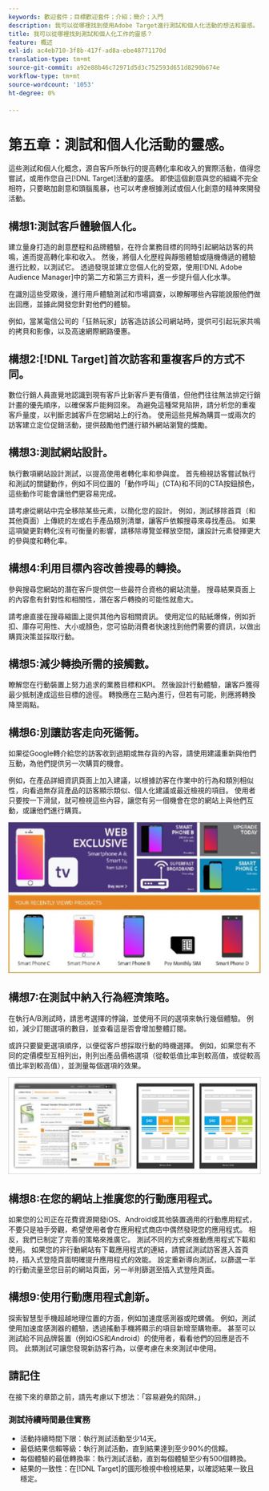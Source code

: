 ```yaml
---
keywords: 歡迎套件；目標歡迎套件；介紹；簡介；入門
description: 我可以從哪裡找到使用Adobe Target進行測試和個人化活動的想法和靈感。
title: 我可以從哪裡找到測試和個人化工作的靈感？
feature: 概述
exl-id: ac4eb710-3f8b-417f-ad8a-ebe48771170d
translation-type: tm+mt
source-git-commit: a92e88b46c72971d5d3c752593d651d8290b674e
workflow-type: tm+mt
source-wordcount: '1053'
ht-degree: 0%

---
```


# 第五章：測試和個人化活動的靈感。

這些測試和個人化概念，源自客戶所執行的提高轉化率和收入的實際活動，值得您嘗試，或用作您自己[!DNL Target]活動的靈感。 即使這個創意與您的組織不完全相符，只要略加創意和頭腦風暴，也可以考慮根據測試或個人化創意的精神來開發活動。

## 構想1:測試客戶體驗個人化。

建立量身打造的創意歷程和品牌體驗，在符合業務目標的同時引起網站訪客的共鳴，進而提高轉化率和收入。 然後，將個人化歷程與靜態體驗或隨機傳遞的體驗進行比較，以測試它。 透過發現並建立您個人化的受眾，使用[!DNL Adobe Audience Manager]中的第二方和第三方資料，進一步提升個人化水準。

在識別這些受眾後，進行用戶體驗測試和市場調查，以瞭解哪些內容能說服他們做出回應，並據此開發您針對他們的體驗。

例如，當某電信公司的「狂熱玩家」訪客造訪該公司網站時，提供可引起玩家共鳴的拷貝和影像，以及高速網際網路優惠。

## 構想2:[!DNL Target]首次訪客和重複客戶的方式不同。

數位行銷人員直覺地認識到現有客戶比新客戶更有價值，但他們往往無法排定行銷計畫的優先順序，以確保客戶能夠回來。 為避免這種常見陷阱，請分析您的重複客戶量度，以判斷忠誠客戶在您網站上的行為。 使用這些見解為購買一或兩次的訪客建立定位促銷活動，提供鼓勵他們進行額外網站瀏覽的獎勵。

## 構想3:測試網站設計。

執行數項網站設計測試，以提高使用者轉化率和參與度。 首先檢視訪客嘗試執行和測試的關鍵動作，例如不同位置的「動作呼叫」(CTA)和不同的CTA按鈕顏色，這些動作可能會讓他們更容易完成。

請考慮從網站中完全移除某些元素，以簡化您的設計。 例如，測試移除首頁（和其他頁面）上傳統的左或右手產品類別清單，讓客戶依賴搜尋來尋找產品。 如果這項變更對轉化沒有可衡量的影響，請移除導覽並釋放空間，讓設計元素發揮更大的參與度和轉化率。

## 構想4:利用目標內容改善搜尋的轉換。

參與搜尋您網站的潛在客戶提供您一些最符合資格的網站流量。 搜尋結果頁面上的內容愈有針對性和相關性，潛在客戶轉換的可能性就愈大。

請考慮直接在搜尋縮圖上提供其他內容相關資訊。 使用定位的貼紙爆條，例如折扣、庫存可用性、大小或顏色，您可協助消費者快速找到他們需要的資訊，以做出購買決策並採取行動。

## 構想5:減少轉換所需的接觸數。

瞭解您在行動裝置上努力追求的業務目標和KPI。 然後設計行動體驗，讓客戶獲得最少抵制達成這些目標的途徑。 轉換應在三點內進行，但若有可能，則應將轉換降至兩點。

## 構想6:別讓訪客走向死衚衕。

如果從Google轉介給您的訪客收到過期或無存貨的內容，請使用建議重新與他們互動，為他們提供另一次購買的機會。

例如，在產品詳細資訊頁面上加入建議，以根據訪客在作業中的行為和類別相似性，向看過無存貨產品的訪客顯示類似、個人化建議或最近檢視的項目。 使用者只要按一下滑鼠，就可檢視這些內容，讓您有另一個機會在您的網站上與他們互動，或讓他們進行購買。

![Recommendations插圖](/help/c-intro/assets/recs-illustration.png)

## 構想7:在測試中納入行為經濟策略。

在執行A/B測試時，請思考選擇的悖論，並使用不同的選項來執行幾個體驗。 例如，減少訂閱選項的數目，並查看這是否會增加整體訂閱。

或許只要變更選項順序，以便從客戶想採取行動的時機選擇。 例如，如果您有不同的定價模型互相列出，則列出產品價格選項（從較低值比率到較高值，或從較高值比率到較高值），並測量每個選項的效果。

![行為策略圖例](/help/c-intro/assets/behavioral.png)

## 構想8:在您的網站上推廣您的行動應用程式。

如果您的公司正在花費資源開發iOS、Android或其他裝置適用的行動應用程式，不要只是袖手旁觀，希望使用者會在應用程式商店中偶然發現您的應用程式。 相反，我們已制定了完善的策略來推廣它。 測試不同的方式來推動應用程式下載和使用。 如果您的非行動網站有下載應用程式的連結，請嘗試測試訪客進入首頁時，插入式登陸頁面明確提升應用程式的效能。 設定重新導向測試，以篩選一半的行動流量至您目前的網站頁面，另一半則篩選至插入式登陸頁面。

## 構想9:使用行動應用程式創新。

探索智慧型手機超越地理位置的方面，例如加速度感測器或陀螺儀。 例如，測試使用加速度感測器的體驗，透過搖動手機將顯示的項目新增至購物車。 甚至可以測試給不同品牌裝置（例如iOS和Android）的使用者，看看他們的回應是否不同。 此類測試可讓您發現新訪客行為，以便考慮在未來測試中使用。

## 請記住

在接下來的章節之前，請先考慮以下想法：「容易避免的陷阱。」

### 測試持續時間最佳實務

* 活動持續時間下限：執行測試活動至少14天。
* 最低結果信賴等級：執行測試活動，直到結果達到至少90%的信賴。
* 每個體驗的最低轉換率：執行測試活動，直到每個體驗至少有500個轉換。
* 結果的一致性：在[!DNL Target]的圖形檢視中檢視結果，以確認結果一致且穩定。
